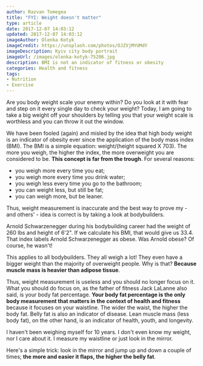 ```yaml
---
author: Razvan Tomegea
title: "FYI: Weight doesn't matter"
type: article
date: 2017-12-07 14:03:12
updated: 2017-12-07 14:03:12
imageAuthor: Olenka Kotyk
imageCredit: https://unsplash.com/photos/OJZVjMYUMdY
imageDescription: Kyiv city body portrait
imageUrl: /images/olenka-kotyk-75206.jpg
description: BMI is not an indicator of fitness or obesity
categories: Health and fitness
tags:
- Nutrition
- Exercise
---
```

Are you body weight scale your enemy within? Do you look at it with fear and step on it every single day to check your weight? Today, I am going to take a big weight off your shoulders by telling you that your weight scale is worthless and you can throw it out the window.<!-- more -->

We have been fooled (again) and misled by the idea that high body weight is an indicator of obesity ever since the application of the body mass index (BMI). The BMI is a simple equation: weight/(height squared X 703). The more you weigh, the higher the index, the more overweight you are considered to be. **This concept is far from the trough**. For several reasons:
- you weigh more every time you eat;
- you weigh more every time you drink water;
- you weigh less every time you go to the bathroom;
- you can weight less, but still be fat;
- you can weigh more, but be leaner.

Thus, weight measurement is inaccurate and the best way to prove my - and others' - idea is correct is by taking a look at bodybuilders.

Arnold Schwarzenegger during his bodybuilding career had the weight of 260 lbs and height of 6'2". If we calculate his BMI, that would give us 33.4. That index labels Arnold Schwarzenegger as obese. Was Arnold obese? Of course, he wasn't!

<amp-img src="/images/arnold-schwarzenegger.jpg" layout="responsive" height="100" width="100" alt="Microbiome facts"></amp-img>

This applies to all bodybuilders. They all weigh a lot! They even have a bigger weight than the majority of overweight people. Why is that? **Because muscle mass is heavier than adipose tissue**.

Thus, weight measurement is useless and you should no longer focus on it. What you should do focus on, as the father of fitness Jack LaLanne also said, is your body fat percentage. **Your body fat percentage is the only body measurement that matters in the context of health and fitness** because it focuses on your waistline. The wider the waist, the higher the body fat. Belly fat is also an indicator of disease. Lean muscle mass (less body fat), on the other hand, is an indicator of health, youth, and longevity.

I haven't been weighing myself for 10 years. I don't even know my weight, nor I care about it. I measure my waistline or just look in the mirror. 

Here's a simple trick: look in the mirror and jump up and down a couple of times; **the more and easier it flaps, the higher the belly fat**.
